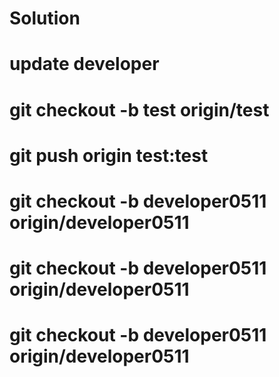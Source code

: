 # Solution
# update developer
# git checkout -b test origin/test
# git push origin test:test
# git checkout -b developer0511 origin/developer0511
# git checkout -b developer0511 origin/developer0511
# git checkout -b developer0511 origin/developer0511

